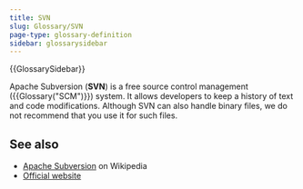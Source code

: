 ```yaml
---
title: SVN
slug: Glossary/SVN
page-type: glossary-definition
sidebar: glossarysidebar
---
```


{{GlossarySidebar}}

Apache Subversion (**SVN**) is a free source control management ({{Glossary("SCM")}}) system. It allows developers to keep a history of text and code modifications. Although SVN can also handle binary files, we do not recommend that you use it for such files.

## See also

- [Apache Subversion](https://en.wikipedia.org/wiki/Apache_Subversion) on Wikipedia
- [Official website](https://subversion.apache.org/)
